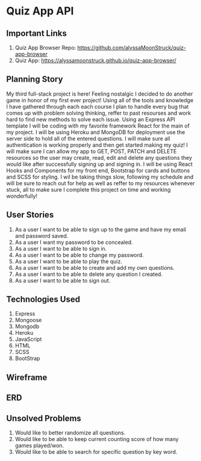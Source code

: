 # Quiz App API

## Important Links

1. Quiz App Browser Repo: https://github.com/alyssaMoonStruck/quiz-app-browser
2. Quiz App: https://alyssamoonstruck.github.io/quiz-app-browser/

## Planning Story

My third full-stack project is here! Feeling nostalgic I decided to do another  game in honor of my first ever project! Using all of the tools and knowledge
I have gathered through each each course I plan to handle every bug that comes
up with problem solving thinking, reffer to past resourses and work hard to find
new methods to solve each issue. Using an Express API template I will be coding with my favorite framework React for the main of my project. I will be using 
Heroku and MongoDB for deployment use the server side to hold all of the entered 
questions. I will make sure all authentication is working properly and then get 
started making my quiz! I will make sure I can allow my app to GET, POST, PATCH and DELETE resources so the user may create, read, edit and delete any questions
they would like after successfully signing up and signing in. I will be using React Hooks and Components for my front end, Bootstrap for cards and buttons and
SCSS for styling. I wil be taking things slow, following my schedule and will be 
sure to reach out for help as well as reffer to my resources whenever stuck, all
to make sure I complete this project on time and working wonderfully!

## User Stories

1. As a user I want to be able to sign up to the game and have my email and password saved.
2. As a user I want my password to be concealed.
3. As a user I want to be able to sign in.
4. As a user I want to be able to change my password.
5. As a user I want to be able to play the quiz.
6. As a user I want to be able to create and add my own questions.
7. As a user I want to be able to delete any question I created.
8. As a user I want to be able to sign out.


## Technologies Used

1. Express
2. Mongoose
3. Mongodb
4. Heroku
5. JavaScript
6. HTML
7. SCSS
8. BootStrap

## Wireframe

## ERD

## Unsolved Problems

1. Would like to better randomize all questions.
2. Would like to be able to keep current counting score of how many games played/won.
3. Would like to be able to search for specific question by key word.